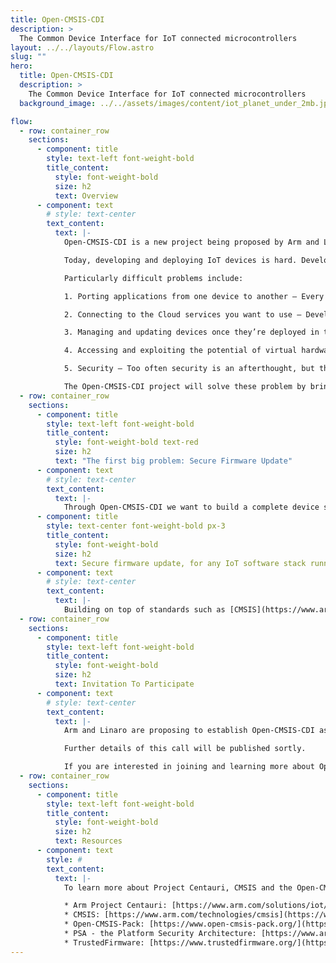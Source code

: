 ```yaml
---
title: Open-CMSIS-CDI
description: >
  The Common Device Interface for IoT connected microcontrollers
layout: ../../layouts/Flow.astro
slug: ""
hero:
  title: Open-CMSIS-CDI
  description: >
    The Common Device Interface for IoT connected microcontrollers
  background_image: ../../assets/images/content/iot_planet_under_2mb.jpg

flow:
  - row: container_row
    sections:
      - component: title
        style: text-left font-weight-bold
        title_content:
          style: font-weight-bold
          size: h2
          text: Overview
      - component: text
        # style: text-center
        text_content:
          text: |-
            Open-CMSIS-CDI is a new project being proposed by Arm and Linaro to define a common device interface for microcontroller-based devices used in the Internet of Things (IoT).

            Today, developing and deploying IoT devices is hard. Developers used to building traditional embedded systems are suddenly faced with a huge range of complex requirements that must be met in order to support ever increasing use cases around connectivity, firmware update, machine learning and the need for long term support of devices that are deployed in the field. This is hindered further by a highly fragmented patchwork of standards and implementations. Software reuse and streamlined development processes common in other areas of software engineering, remain elusive to IoT developers.

            Particularly difficult problems include:

            1. Porting applications from one device to another – Every time you start a new project or move to a new device you take a step back. There is a raft of platform bring-up work you have to do just to get back to square one.

            2. Connecting to the Cloud services you want to use – Developers should be free to use the cloud services that are right for them, not be constrained to what is supported by their device.

            3. Managing and updating devices once they’re deployed in the field – Firmware update remains a difficult problem on most microcontroller platforms. Developers should not have to continually reimplement mechanisms for reflashing the firmware on their devices – this should be a basic property they can assume.

            4. Accessing and exploiting the potential of virtual hardware platforms – Virtual hardware is a powerful new technique of starting MCU-based development ahead of the availability of physical platforms. It also allows you to scale development and testing processes free of the cost and complexity of maintaining large physical board farms. Developers need better support to unlock the potential of virtual hardware.

            5. Security – Too often security is an afterthought, but the threats that a connected device faces evolve constantly. Having security built in from the start is essential to the integrity of IoT devices with long deployment lifecycles.

            The Open-CMSIS-CDI project will solve these problem by bringing together a set of established, best-in-class APIs to define a set of foundational device software interfaces which can be supported on every IoT connected microcontroller. We aren’t seeking to create something new from scratch – rather to bring together proven, established APIs and libraries to form a foundation that just works. We want to solve the problems which don’t differentiate one IoT device from another, allowing you to focus on the things which do differentiate your device.
  - row: container_row
    sections:
      - component: title
        style: text-left font-weight-bold
        title_content:
          style: font-weight-bold text-red
          size: h2
          text: "The first big problem: Secure Firmware Update"
      - component: text
        # style: text-center
        text_content:
          text: |-
            Through Open-CMSIS-CDI we want to build a complete device side software infrastructure. And the first problem we want to solve is this:
      - component: title
        style: text-center font-weight-bold px-3
        title_content:
          style: font-weight-bold
          size: h2
          text: Secure firmware update, for any IoT software stack running on microcontroller devices
      - component: text
        # style: text-center
        text_content:
          text: |-
            Building on top of standards such as [CMSIS](https://www.arm.com/technologies/cmsis), [PSA (The Platform Security Architecture)](https://www.arm.com/architecture/psa-certified) and [TrustedFirmware](https://www.trustedfirmware.org/), we want to ensure every microcontroller can handle firmware updates, irrespective of which device management service delivers them.
  - row: container_row
    sections:
      - component: title
        style: text-left font-weight-bold
        title_content:
          style: font-weight-bold
          size: h2
          text: Invitation To Participate
      - component: text
        # style: text-center
        text_content:
          text: |-
            Arm and Linaro are proposing to establish Open-CMSIS-CDI as a new community project, and a companion to the established [Open-CMSIS-Pack](https://www.open-cmsis-pack.org/) project. To learn more, we are inviting interested partners to join us for a first project call on **Thursday 21 April @ 15:00 UK time**.

            Further details of this call will be published sortly.

            If you are interested in joining and learning more about Open-CMSIS-CDI and our vision for a common microcontroller device interface, please contact Arm via [cmsis@arm.com](mailto:cmsis@arm.com).
  - row: container_row
    sections:
      - component: title
        style: text-left font-weight-bold
        title_content:
          style: font-weight-bold
          size: h2
          text: Resources
      - component: text
        style: #
        text_content:
          text: |-
            To learn more about Project Centauri, CMSIS and the Open-CMSIS-Pack project see:

            * Arm Project Centauri: [https://www.arm.com/solutions/iot/project-centauri](https://www.arm.com/solutions/iot/project-centauri)
            * CMSIS: [https://www.arm.com/technologies/cmsis](https://www.arm.com/technologies/cmsis)
            * Open-CMSIS-Pack: [https://www.open-cmsis-pack.org/](https://www.open-cmsis-pack.org/)
            * PSA - the Platform Security Architecture: [https://www.arm.com/architecture/psa-certified](https://www.arm.com/architecture/psa-certified)
            * TrustedFirmware: [https://www.trustedfirmware.org/](https://www.trustedfirmware.org/)
---
```

